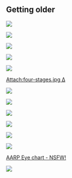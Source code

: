 <div id="wikitext">

<span id="gettingolder"></span>

Getting older
-------------

<div>

![](http://wiki.tamouse.org?n=uploads.Main.Cartoons.autumn-dating-service.jpg)

</div>

<div>

![](http://wiki.tamouse.org?n=uploads.Main.Cartoons.cat-teeth.jpg)

</div>

<div>

![](http://wiki.tamouse.org?n=uploads.Main.Cartoons.didntmakeit.jpg)

</div>

<div>

![](http://wiki.tamouse.org?n=uploads.Main.Cartoons.dna-test.jpg)

</div>

<div>

![](http://wiki.tamouse.org?n=uploads.Main.Cartoons.drive-thru-order.jpg)

</div>

[Attach:four-stages.jpg](http://wiki.tamouse.org?n=Main.Cartoons?action=upload&upname=four-stages.jpg)[ Δ](http://wiki.tamouse.org?n=Main.Cartoons?action=upload&upname=four-stages.jpg)

<div>

![](http://wiki.tamouse.org?n=uploads.Main.Cartoons.mail-slot.jpg)

</div>

<div>

![](http://wiki.tamouse.org?n=uploads.Main.Cartoons.outhouse.jpg)

</div>

<div>

![](http://wiki.tamouse.org?n=uploads.Main.Cartoons.photoshop.jpg)

</div>

<div>

![](http://wiki.tamouse.org?n=uploads.Main.Cartoons.segments.jpg)

</div>

<div>

![](http://wiki.tamouse.org?n=uploads.Main.Cartoons.twojoints.jpg)

</div>

<div>

![](http://wiki.tamouse.org?n=uploads.Main.Cartoons.wildoats.jpg)

</div>

[AARP Eye chart -
NSFW!](http://wiki.tamouse.org?n=uploads.Main.Cartoons.aarp-eyechart.jpg)

<div>

![](http://wiki.tamouse.org?n=uploads.Main.Cartoons.story-all-told.jpg)

</div>

<div class="vspace">

</div>

<div style="display: none;">

This goes at the bottom of the page, hidden by comment block class
Summary:Cartoons people have sent that I want to share
Parent:(Main.)<span
class="wikiword">[HumourousStuff](http://wiki.tamouse.org?n=Main.HumourousStuff?action=print)</span>
<span
class="wikiword">[IncludeMe](http://wiki.tamouse.org?n=Main.IncludeMe?action=edit)[?](http://wiki.tamouse.org?n=Main.IncludeMe?action=edit)</span>:[Main.HumourousStuff](http://wiki.tamouse.org?n=Main.HumourousStuff?action=print)
Categories:[Images](http://wiki.tamouse.org?n=Category.Images) Tags:
funny, cartoons

</div>

</div>
